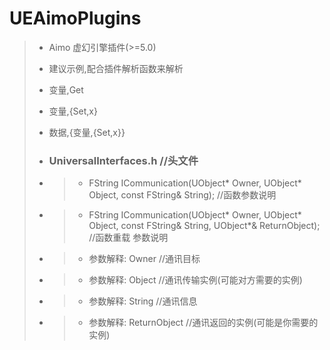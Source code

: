 # UEAimoPlugins

> - Aimo 虚幻引擎插件(>=5.0)
> - 建议示例,配合插件解析函数来解析
> - 变量,Get
> - 变量,{Set,x}
> - 数据,{变量,{Set,x}}
>
> - ### UniversalInterfaces.h //头文件
>
> - > - FString ICommunication(UObject* Owner, UObject* Object, const FString& String); //函数参数说明
>
> - > - FString ICommunication(UObject* Owner, UObject* Object, const FString& String, UObject\*& ReturnObject); //函数重载 参数说明
>
> - > - 参数解释: Owner //通讯目标
>
> - > - 参数解释: Object //通讯传输实例(可能对方需要的实例)
>
> - > - 参数解释: String //通讯信息
>
> - > - 参数解释: ReturnObject //通讯返回的实例(可能是你需要的实例)
